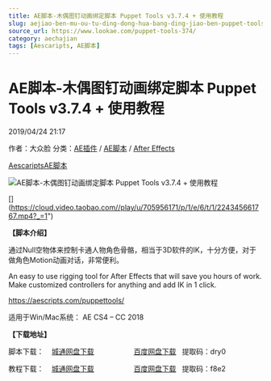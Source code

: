 ```yaml
---
title: AE脚本-木偶图钉动画绑定脚本 Puppet Tools v3.7.4 + 使用教程
slug: aejiao-ben-mu-ou-tu-ding-dong-hua-bang-ding-jiao-ben-puppet-tools-v3-7-4-shi-yong-jiao-cheng
source_url: https://www.lookae.com/puppet-tools-374/
category: aechajian
tags: [Aescaripts, AE脚本]
---
```

# AE脚本-木偶图钉动画绑定脚本 Puppet Tools v3.7.4 + 使用教程

2019/04/24 21:17

作者：大众脸
分类：[AE插件](https://www.lookae.com/after-effects/aechajian/) / [AE脚本](https://www.lookae.com/after-effects/aescripts/) / [After Effects](https://www.lookae.com/after-effects/)

[Aescaripts](https://www.lookae.com/tag/aescaripts/)[AE脚本](https://www.lookae.com/tag/ae%e8%84%9a%e6%9c%ac/)

![AE脚本-木偶图钉动画绑定脚本 Puppet Tools v3.7.4 + 使用教程](https://www.lookae.com/wp-content/uploads/2019/04/Puppet-Tools.jpg "AE脚本-木偶图钉动画绑定脚本 Puppet Tools v3.7.4 + 使用教程-LookAE.com")

[﻿[﻿]("https://cloud.video.taobao.com//play/u/705956171/p/1/e/6/t/1/224345661767.mp4)](https://cloud.video.taobao.com//play/u/705956171/p/1/e/6/t/1/224345661767.mp4?_=1")

**【脚本介绍】**

通过Null空物体来控制卡通人物角色骨骼，相当于3D软件的IK，十分方便，对于做角色Motion动画对话，非常便利。

An easy to use rigging tool for After Effects that will save you hours of work. Make customized controllers for anything and add IK in 1 click.

https://aescripts.com/puppettools/

适用于Win/Mac系统： AE CS4 – CC 2018

**【下载地址】**

脚本下载：    [城通网盘下载](https://lookae.ctfile.com/fs/680462-368190962)                    [百度网盘下载](https://pan.baidu.com/s/1eJmzI_M9e8GdXWry_xDOlw)   提取码：dry0

教程下载：    [城通网盘下载](https://lookae.ctfile.com/fs/680462-368191052)                    [百度网盘下载](https://pan.baidu.com/s/1f4R3pA6kXOuFWyzGCzUOqQ)   提取码：f8e2

